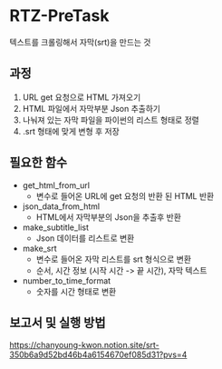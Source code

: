 # RTZ-PreTask
텍스트를 크롤링해서 자막(srt)을 만드는 것

## 과정
1. URL get 요청으로 HTML 가져오기
2. HTML 파일에서 자막부분 Json 추출하기
3. 나눠져 있는 자막 파일을 파이썬의 리스트 형태로 정렬
4. .srt 형태에 맞게 변형 후 저장

## 필요한 함수
- get_html_from_url
    - 변수로 들어온 URL에 get 요청의 반환 된 HTML 반환
- json_data_from_html
    - HTML에서 자막부분의 Json을 추출후 반환
- make_subtitle_list
    - Json 데이터를 리스트로 변환
- make_srt
    - 변수로 들어온 자막 리스트를 srt 형식으로 변환
    - 순서, 시간 정보 (시작 시간 -> 끝 시간), 자막 텍스트
- number_to_time_format
    - 숫자를 시간 형태로 변환

## 보고서 및 실행 방법
https://chanyoung-kwon.notion.site/srt-350b6a9d52bd46b4a6154670ef085d31?pvs=4